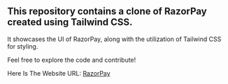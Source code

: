 ## This repository contains a clone of RazorPay created using Tailwind CSS. 

It showcases the UI of RazorPay, along with the utilization of Tailwind CSS for styling. 

Feel free to explore the code and contribute!

Here Is The Website URL: [RazorPay](https://razorpayclone-vedu.netlify.app)
